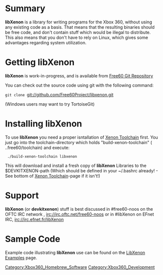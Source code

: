 # Summary

**libXenon** is a library for writing programs for the Xbox 360, without
using any existing code as a basis. That means that the resulting
binaries should be free code, and don't contain stuff which would be
illegal to distribute. This also means that you don't have to rely on
Linux, which gives some advantages regarding system utilization.

# Getting libXenon

**libXenon** is work-in-progress, and is available from [Free60 Git
Repository](Free60_Git_Repository "wikilink")

You can check out the source code using git with the following command:

`git clone `<git://github.com/Free60Project/libxenon.git>

(Windows users may want to try TortoiseGit)

# Installing libXenon

To use **libXenon** you need a proper isntallation of [Xenon
Toolchain](Compiling_the_Toolchain "wikilink") first. You just go into
the toolchain-directory which holds "build-xenon-toolchain" (
..free60/toolchain) and execute:

` ./build-xenon-toolchain libxenon`

This will download and install a fresh copy of **libXenon** Libraries to
the $DEVKITXENON-path (Which should be defined in your ~/.bashrc
already\! - See bottom of [Xenon
Toolchain](Compiling_the_Toolchain "wikilink")-page if it isn't\!)

# Support

**libXenon** (or **devkitxenon**) stuff is best discussed in
\#free60-noos on the OFTC IRC network , <irc://irc.oftc.net/free60-noos>
or in \#libXenon on EFnet IRC, <irc://irc.efnet.fr/libXenon>

# Sample Code

Example code illustrating **libXenon** use can be found on the [LibXenon
Examples](LibXenon_Examples "wikilink")
page.

[Category:Xbox360_Homebrew_Software](Category_Xbox360_Homebrew_Software)
[Category:Xbox360_Development](Category_Xbox360_Development)